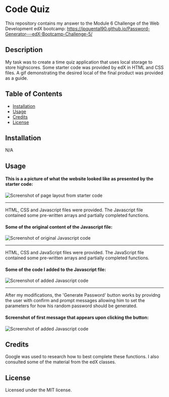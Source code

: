 # Code Quiz

This repository contains my answer to the Module 6 Challenge of the Web Development edX bootcamp: https://jpquental90.github.io/Password-Generator---edX-Bootcamp-Challenge-5/

## Description

My task was to create a time quiz application that uses local storage to store highscores. Some starter code was provided by edX in HTML and CSS files. A gif demonstrating the desired local of the final product was provided as a guide. 

## Table of Contents

* [Installation](#installation)
* [Usage](#usage)
* [Credits](#credits)
* [License](#license)

## Installation

N/A

## Usage

#### This is a a picture of what the website looked like as presented by the starter code:

![Screenshot of page layout from starter code](images/page_layout.png)

---

HTML, CSS and Javascript files were provided. The Javascript file contained some pre-written arrays and partially completed functions.

#### Some of the original content of the Javascript file:

![Screenshot of original Javascript code](images/screenshot_startercode1.png)

---

HTML, CSS and JavaScript files were provided. The JavaScript file contained some pre-written arrays and partially completed functions.

#### Some of the code I added to the Javascript file:

![Screenshot of added Javascript code](images/screenshot_startercode2.png)

---

After my modifications, the 'Generate Password' button works by providng the user with confirm and prompt messages allowing him to set the parameters for how his random password should be generated.

#### Screenshot of first message that appears upon clicking the button:

![Screenshot of added Javascript code](images/screenshot_startercode3.png)

## Credits

Google was used to research how to best complete these functions. I also consulted some of the material from the edX classes.

## License

Licensed under the MIT license.
